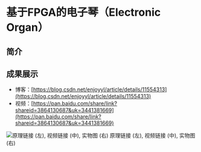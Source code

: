 # 基于FPGA的电子琴（Electronic Organ）

## 简介


## 成果展示

- 博客：[https://blog.csdn.net/enjoyyl/article/details/11554313](https://blog.csdn.net/enjoyyl/article/details/11554313)
- 视频：[https://pan.baidu.com/share/link?shareid=3864130687&uk=3441381669](https://pan.baidu.com/share/link?shareid=3864130687&uk=3441381669)

![原理链接 (左), 视频链接 (中), 实物图 (右)](./ElectronicOrgan/ElectronicOrgan.png)
原理链接 (左), 视频链接 (中), 实物图 (右)

